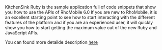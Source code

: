 KitchenSink Ruby is the sample application full of code snippets that show you how to use the APIs of RhoMobile 6.0
If you are new to RhoMobile, it is an excellent starting point to see how to start interacting with 
the different features of the platform and if you are an experienced user, 
it will quickly show you how to start getting the maximum value out of the new Ruby and JavaScript APIs.

You can found more detailde description [here](http://docs.tau-technologies.com/en/6.0/guide/kitchensink)
